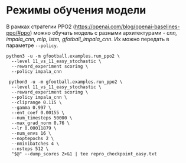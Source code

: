 # Режимы обучения модели

В рамках стратегии PPO2 (https://openai.com/blog/openai-baselines-ppo/#ppo)
можно обучать модель с разными архитектурами - *cnn, impala_cnn, mlp, lstm, gfotball_impala_cnn*.
Их можно передать в параметре ```--policy```.
```
python3 -u -m gfootball.examples.run_ppo2 \
  --level 11_vs_11_easy_stochastic \
  --reward_experiment scoring \
  --policy impala_cnn
```


```
 python3 -u -m gfootball.examples.run_ppo2 \
  --level 11_vs_11_easy_stochastic \
  --reward_experiment scoring \
  --policy impala_cnn \
  --cliprange 0.115 \
  --gamma 0.997 \
  --ent_coef 0.00155 \
  --num_timesteps 50000 \
  --max_grad_norm 0.76 \
  --lr 0.00011879 \
  --num_envs 16 \
  --noptepochs 2 \
  --nminibatches 4 \
  --nsteps 512 \
  "$@" --dump_scores 2>&1 | tee repro_checkpoint_easy.txt
  ```
